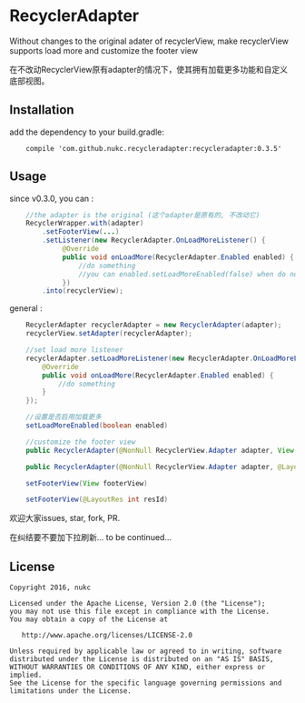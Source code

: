 # RecyclerAdapter

Without changes to the original adater of recyclerView, make recyclerView supports load more and customize the footer view

在不改动RecyclerView原有adapter的情况下，使其拥有加载更多功能和自定义底部视图。

## Installation

add the dependency to your build.gradle:
```
    compile 'com.github.nukc.recycleradapter:recycleradapter:0.3.5'
```

## Usage

since v0.3.0, you can :

```java
    //the adapter is the original (这个adapter是原有的, 不改动它)
    RecyclerWrapper.with(adapter)
        .setFooterView(...)
        .setListener(new RecyclerAdapter.OnLoadMoreListener() {
             @Override
             public void onLoadMore(RecyclerAdapter.Enabled enabled) {
                 //do something
                 //you can enabled.setLoadMoreEnabled(false) when do not need load more
             })
        .into(recyclerView);
```

general :

```java
    RecyclerAdapter recyclerAdapter = new RecyclerAdapter(adapter);
    recyclerView.setAdapter(recyclerAdapter);

    //set load more listener
    recyclerAdapter.setLoadMoreListener(new RecyclerAdapter.OnLoadMoreListener() {
        @Override
        public void onLoadMore(RecyclerAdapter.Enabled enabled) {
            //do something
        }
    });

    //设置是否启用加载更多
    setLoadMoreEnabled(boolean enabled)

    //customize the footer view
    public RecyclerAdapter(@NonNull RecyclerView.Adapter adapter, View footerView)

    public RecyclerAdapter(@NonNull RecyclerView.Adapter adapter, @LayoutRes int resId)

    setFooterView(View footerView)

    setFooterView(@LayoutRes int resId)
```

欢迎大家issues, star, fork, PR.

在纠结要不要加下拉刷新...
to be continued...

## License

    Copyright 2016, nukc

    Licensed under the Apache License, Version 2.0 (the "License");
    you may not use this file except in compliance with the License.
    You may obtain a copy of the License at

       http://www.apache.org/licenses/LICENSE-2.0

    Unless required by applicable law or agreed to in writing, software
    distributed under the License is distributed on an "AS IS" BASIS,
    WITHOUT WARRANTIES OR CONDITIONS OF ANY KIND, either express or implied.
    See the License for the specific language governing permissions and
    limitations under the License.